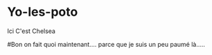 # Yo-les-poto
Ici C'est Chelsea

#Bon on fait quoi maintenant....
parce que je suis un peu paumé là.....
